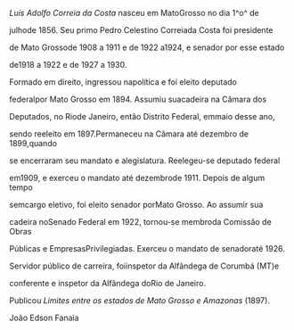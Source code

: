 

*Luís Adolfo Correia da Costa* nasceu em MatoGrosso no dia 1^o^ de

julhode 1856. Seu primo Pedro Celestino Correiada Costa foi presidente

de Mato Grossode 1908 a 1911 e de 1922 a1924, e senador por esse estado

de1918 a 1922 e de 1927 a 1930.



Formado em direito, ingressou napolítica e foi eleito deputado

federalpor Mato Grosso em 1894. Assumiu suacadeira na Câmara dos

Deputados, no Riode Janeiro, então Distrito Federal, emmaio desse ano,

sendo reeleito em 1897.Permaneceu na Câmara até dezembro de 1899,quando

se encerraram seu mandato e alegislatura. Reelegeu-se deputado federal

em1909, e exerceu o mandato até dezembrode 1911. Depois de algum tempo

semcargo eletivo, foi eleito senador porMato Grosso. Ao assumir sua

cadeira noSenado Federal em 1922, tornou-se membroda Comissão de Obras

Públicas e EmpresasPrivilegiadas. Exerceu o mandato de senadoraté 1926.



Servidor público de carreira, foiinspetor da Alfândega de Corumbá (MT)e

conferente e inspetor da Alfândega doRio de Janeiro.



Publicou *Limites entre os estados de Mato Grosso e Amazonas* (1897).



João Edson Fanaia



